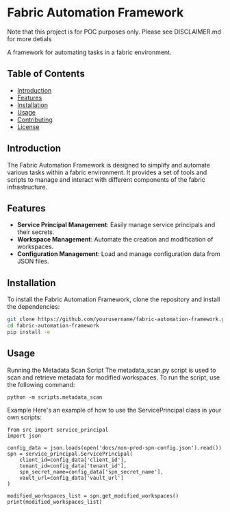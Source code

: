 # Fabric Automation Framework
Note that this project is for POC purposes only.  Please see DISCLAIMER.md for more detials

A framework for automating tasks in a fabric environment.

## Table of Contents

- [Introduction](#introduction)
- [Features](#features)
- [Installation](#installation)
- [Usage](#usage)
- [Contributing](#contributing)
- [License](#license)

## Introduction

The Fabric Automation Framework is designed to simplify and automate various tasks within a fabric environment. It provides a set of tools and scripts to manage and interact with different components of the fabric infrastructure.

## Features

- **Service Principal Management**: Easily manage service principals and their secrets.
- **Workspace Management**: Automate the creation and modification of workspaces.
- **Configuration Management**: Load and manage configuration data from JSON files.

## Installation

To install the Fabric Automation Framework, clone the repository and install the dependencies:

```sh
git clone https://github.com/yourusername/fabric-automation-framework.git
cd fabric-automation-framework
pip install -e 
```

## Usage
Running the Metadata Scan Script
The metadata_scan.py script is used to scan and retrieve metadata for modified workspaces. To run the script, use the following command:

```
python -m scripts.metadata_scan
```

Example
Here's an example of how to use the ServicePrincipal class in your own scripts:
```
from src import service_principal
import json

config_data = json.loads(open('docs/non-prod-spn-config.json').read())
spn = service_principal.ServicePrincipal(
    client_id=config_data['client_id'],
    tenant_id=config_data['tenant_id'],
    spn_secret_name=config_data['spn_secret_name'],
    vault_url=config_data['vault_url']
)

modified_workspaces_list = spn.get_modified_workspaces()
print(modified_workspaces_list)
```


